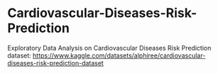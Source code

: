 # Cardiovascular-Diseases-Risk-Prediction
Exploratory Data Analysis on Cardiovascular Diseases Risk Prediction dataset: https://www.kaggle.com/datasets/alphiree/cardiovascular-diseases-risk-prediction-dataset
